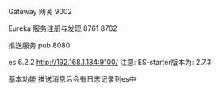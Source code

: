 Gateway 网关
9002

Eureka 服务注册与发现
8761 8762

推送服务 pub
8080


es 6.2.2
http://192.168.1.184:9100/
注意:
ES-starter版本为: 2.7.3



基本功能
推送消息后会有日志记录到es中
